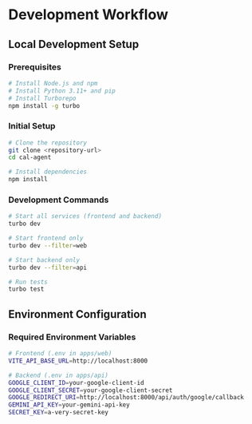 # Development Workflow

## Local Development Setup

### Prerequisites

```bash
# Install Node.js and npm
# Install Python 3.11+ and pip
# Install Turborepo
npm install -g turbo
```

### Initial Setup

```bash
# Clone the repository
git clone <repository-url>
cd cal-agent

# Install dependencies
npm install
```

### Development Commands

```bash
# Start all services (frontend and backend)
turbo dev

# Start frontend only
turbo dev --filter=web

# Start backend only
turbo dev --filter=api

# Run tests
turbo test
```

## Environment Configuration

### Required Environment Variables

```bash
# Frontend (.env in apps/web)
VITE_API_BASE_URL=http://localhost:8000

# Backend (.env in apps/api)
GOOGLE_CLIENT_ID=your-google-client-id
GOOGLE_CLIENT_SECRET=your-google-client-secret
GOOGLE_REDIRECT_URI=http://localhost:8000/api/auth/google/callback
GEMINI_API_KEY=your-gemini-api-key
SECRET_KEY=a-very-secret-key
```
